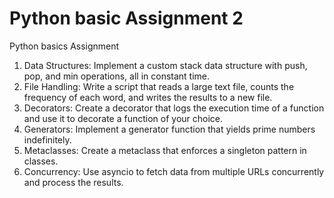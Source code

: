 # Python basic Assignment 2
Python basics Assignment
1. Data Structures: Implement a custom stack data structure with push, pop, and min operations, all in constant time.
2. File Handling: Write a script that reads a large text file, counts the frequency of each word, and writes the results to a new file.
3. Decorators: Create a decorator that logs the execution time of a function and use it to decorate a function of your choice.
4. Generators: Implement a generator function that yields prime numbers indefinitely.
5. Metaclasses: Create a metaclass that enforces a singleton pattern in classes.
6. Concurrency: Use asyncio to fetch data from multiple URLs concurrently and process the results.
